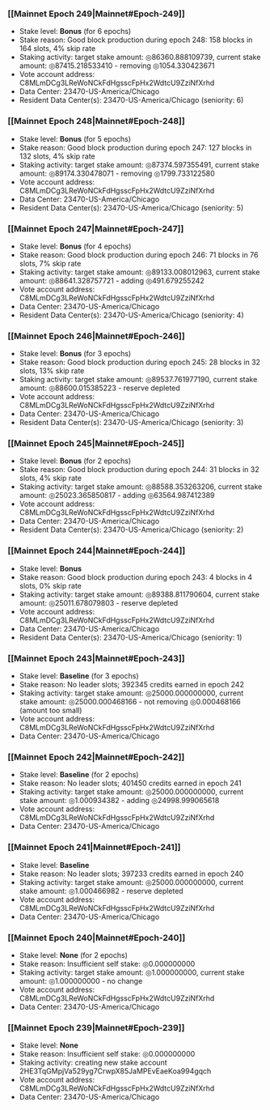 ### [[Mainnet Epoch 249|Mainnet#Epoch-249]]
* Stake level: **Bonus** (for 6 epochs)
* Stake reason: Good block production during epoch 248: 158 blocks in 164 slots, 4% skip rate
* Staking activity: target stake amount: ◎86360.888109739, current stake amount: ◎87415.218533410 - removing ◎1054.330423671
* Vote account address: C8MLmDCg3LReWoNCkFdHgsscFpHx2WdtcU9ZziNfXrhd
* Data Center: 23470-US-America/Chicago
* Resident Data Center(s): 23470-US-America/Chicago (seniority: 6)
### [[Mainnet Epoch 248|Mainnet#Epoch-248]]
* Stake level: **Bonus** (for 5 epochs)
* Stake reason: Good block production during epoch 247: 127 blocks in 132 slots, 4% skip rate
* Staking activity: target stake amount: ◎87374.597355491, current stake amount: ◎89174.330478071 - removing ◎1799.733122580
* Vote account address: C8MLmDCg3LReWoNCkFdHgsscFpHx2WdtcU9ZziNfXrhd
* Data Center: 23470-US-America/Chicago
* Resident Data Center(s): 23470-US-America/Chicago (seniority: 5)
### [[Mainnet Epoch 247|Mainnet#Epoch-247]]
* Stake level: **Bonus** (for 4 epochs)
* Stake reason: Good block production during epoch 246: 71 blocks in 76 slots, 7% skip rate
* Staking activity: target stake amount: ◎89133.008012963, current stake amount: ◎88641.328757721 - adding ◎491.679255242
* Vote account address: C8MLmDCg3LReWoNCkFdHgsscFpHx2WdtcU9ZziNfXrhd
* Data Center: 23470-US-America/Chicago
* Resident Data Center(s): 23470-US-America/Chicago (seniority: 4)
### [[Mainnet Epoch 246|Mainnet#Epoch-246]]
* Stake level: **Bonus** (for 3 epochs)
* Stake reason: Good block production during epoch 245: 28 blocks in 32 slots, 13% skip rate
* Staking activity: target stake amount: ◎89537.761977190, current stake amount: ◎88600.015385223 - reserve depleted
* Vote account address: C8MLmDCg3LReWoNCkFdHgsscFpHx2WdtcU9ZziNfXrhd
* Data Center: 23470-US-America/Chicago
* Resident Data Center(s): 23470-US-America/Chicago (seniority: 3)
### [[Mainnet Epoch 245|Mainnet#Epoch-245]]
* Stake level: **Bonus** (for 2 epochs)
* Stake reason: Good block production during epoch 244: 31 blocks in 32 slots, 4% skip rate
* Staking activity: target stake amount: ◎88588.353263206, current stake amount: ◎25023.365850817 - adding ◎63564.987412389
* Vote account address: C8MLmDCg3LReWoNCkFdHgsscFpHx2WdtcU9ZziNfXrhd
* Data Center: 23470-US-America/Chicago
* Resident Data Center(s): 23470-US-America/Chicago (seniority: 2)
### [[Mainnet Epoch 244|Mainnet#Epoch-244]]
* Stake level: **Bonus**
* Stake reason: Good block production during epoch 243: 4 blocks in 4 slots, 0% skip rate
* Staking activity: target stake amount: ◎89388.811790604, current stake amount: ◎25011.678079803 - reserve depleted
* Vote account address: C8MLmDCg3LReWoNCkFdHgsscFpHx2WdtcU9ZziNfXrhd
* Data Center: 23470-US-America/Chicago
* Resident Data Center(s): 23470-US-America/Chicago (seniority: 1)
### [[Mainnet Epoch 243|Mainnet#Epoch-243]]
* Stake level: **Baseline** (for 3 epochs)
* Stake reason: No leader slots; 392345 credits earned in epoch 242
* Staking activity: target stake amount: ◎25000.000000000, current stake amount: ◎25000.000468166 - not removing ◎0.000468166 (amount too small)
* Vote account address: C8MLmDCg3LReWoNCkFdHgsscFpHx2WdtcU9ZziNfXrhd
* Data Center: 23470-US-America/Chicago
### [[Mainnet Epoch 242|Mainnet#Epoch-242]]
* Stake level: **Baseline** (for 2 epochs)
* Stake reason: No leader slots; 401450 credits earned in epoch 241
* Staking activity: target stake amount: ◎25000.000000000, current stake amount: ◎1.000934382 - adding ◎24998.999065618
* Vote account address: C8MLmDCg3LReWoNCkFdHgsscFpHx2WdtcU9ZziNfXrhd
* Data Center: 23470-US-America/Chicago
### [[Mainnet Epoch 241|Mainnet#Epoch-241]]
* Stake level: **Baseline**
* Stake reason: No leader slots; 397233 credits earned in epoch 240
* Staking activity: target stake amount: ◎25000.000000000, current stake amount: ◎1.000466982 - reserve depleted
* Vote account address: C8MLmDCg3LReWoNCkFdHgsscFpHx2WdtcU9ZziNfXrhd
* Data Center: 23470-US-America/Chicago
### [[Mainnet Epoch 240|Mainnet#Epoch-240]]
* Stake level: **None** (for 2 epochs)
* Stake reason: Insufficient self stake: ◎0.000000000
* Staking activity: target stake amount: ◎1.000000000, current stake amount: ◎1.000000000 - no change
* Vote account address: C8MLmDCg3LReWoNCkFdHgsscFpHx2WdtcU9ZziNfXrhd
* Data Center: 23470-US-America/Chicago
### [[Mainnet Epoch 239|Mainnet#Epoch-239]]
* Stake level: **None**
* Stake reason: Insufficient self stake: ◎0.000000000
* Staking activity: creating new stake account 2HE3TqGMpjVa529yg7CrwpX85JaMPEvEaeKoa994gqch
* Vote account address: C8MLmDCg3LReWoNCkFdHgsscFpHx2WdtcU9ZziNfXrhd
* Data Center: 23470-US-America/Chicago